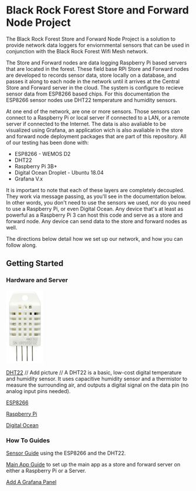 # Black Rock Forest Store and Forward Node Project

The Black Rock Forest Store and Forward Node Project is a solution to provide network data loggers for enviornmental sensors that can be used in conjunction with the Black Rock Forest Wifi Mesh network.  

The Store and Forward nodes are data logging Raspberry Pi based servers that are located in the forest. These field base RPi Store and Forward nodes are developed to records sensor data, store locally on a database, and passes it along to each node in the network until it arrives at the Central Store and Forward server in the cloud. The system is configure to recieve sensor data from ESP8266 based chips.  For this documentation the ESP8266 sensor nodes use DHT22 temperature and humidity sensors.  

At one end of the network, are one or more sensors. Those sensors can connect to a Raspberry Pi or local server if connected to a LAN, or a remote server if connected to the Internet. The data is also avaliable to be visualized using Grafana, an application wich is also avaliable in the store and forward node deployment packages that are part of this repository. 
All of our testing has been done with:

- ESP8266 - WEMOS D2 
- DHT22 
- Raspberry Pi 3B+ 
- Digital Ocean Droplet - Ubuntu 18.04
- Grafana V.x

It is important to note that each of these layers are completely decoupled. They work via message passing, as you'll see in the documentation below. In other words, you don't need to use the sensors we used, nor do you need to use a Raspberry Pi, or even Digital Ocean. Any device that's at least as powerful as a Raspberry Pi 3 can host this code and serve as a store and forward node. Any device can send data to the store and forward nodes as well.

The directions below detail how we set up our network, and how you can follow along. 

## Getting Started

### Hardware and Server

![GitHub Logo](./docs/images/DHT22.gif)

[DHT22](https://www.adafruit.com/product/385)
// Add picture //
A DHT22 is a basic, low-cost digital temperature and humidity sensor. It uses capacitive humidity sensor and a thermistor to measure the surrounding air, and outputs a digital signal on the data pin (no analog input pins needed). 

[ESP8266](http://esp8266.net/)

[Raspberry Pi](https://www.raspberrypi.org/)

[Digital Ocean](https://www.digitalocean.com/)

### How To Guides

[Sensor Guide](./docs/esp8266.md) using the ESP8266 and the DHT22.

[Main App Guide](./docs/main_app.md) to set up the main app as a store and forward server on either a Raspberry Pi or a Server.

[Add A Grafana Panel](./docs/grafana.md)

